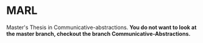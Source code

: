 # MARL
Master's Thesis in Communicative-abstractions.
**You do not want to look at the master branch, checkout the branch Communicative-Abstractions.**

